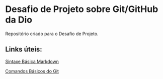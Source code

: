 # Desafio de Projeto sobre Git/GitHub da Dio
Repositório criado para o Desafio de Projeto.


## Links úteis:
[Sintaxe Básica Markdown](https://www.markdownguide.org/basic-syntax/)

[Comandos Básicos do Git](https://www.hostinger.com.br/tutoriais/comandos-basicos-de-git?ppc_campaign=google_performance_max&gclid=Cj0KCQjwmouZBhDSARIsALYcourrZmEOz3AXc_CCa8NL7dLIn82kzojVaXbszsnDbl1NAdWo3JGf9E8aAp6XEALw_wcB)

